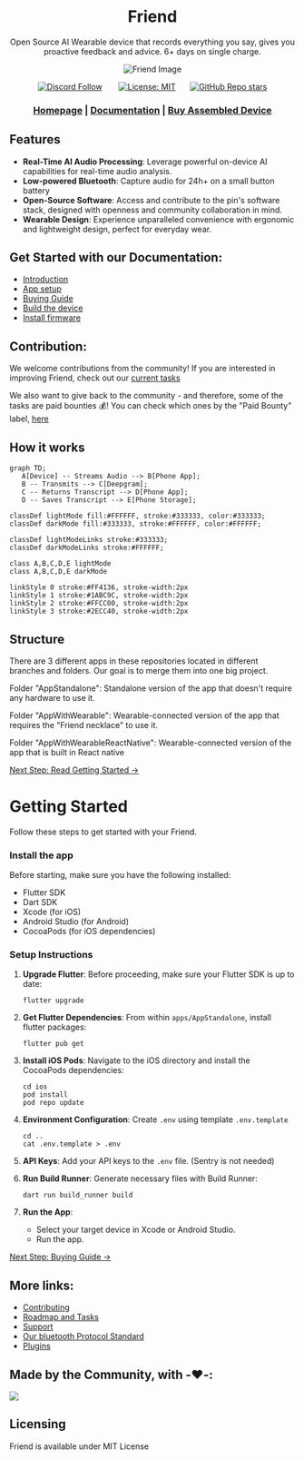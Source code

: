 <div align="center">

# **Friend**

Open Source AI Wearable device that records everything you say, gives you proactive feedback and advice. 6+ days on single charge.

![Friend Image](https://github.com/BasedHardware/Friend/assets/43514161/1d504d29-1988-4482-8254-665b0bf8a264)

[![Discord Follow](https://dcbadge.vercel.app/api/server/ZutWMTJnwA?style=flat)](https://discord.gg/ZutWMTJnwA) &ensp;&ensp;&ensp;
[![License: MIT](https://img.shields.io/badge/License-MIT-yellow.svg)](https://opensource.org/licenses/MIT)&ensp;&ensp;&ensp;
[![GitHub Repo stars](https://img.shields.io/github/stars/BasedHardware/Friend)](https://github.com/BasedHardware/Friend)

<h3>

[Homepage](https://basedhardware.com/) | [Documentation](https://basedhardware.github.io/Friend/) | [Buy Assembled Device](https://www.kickstarter.com/projects/kodjima333/friend-open-source-ai-wearable-recording-device?ref=7wc2iz)

</h3>

</div>

## Features

- **Real-Time AI Audio Processing**: Leverage powerful on-device AI capabilities for real-time audio analysis.
- **Low-powered Bluetooth**: Capture audio for 24h+ on a small button battery
- **Open-Source Software**: Access and contribute to the pin's software stack, designed with openness and community collaboration in mind.
- **Wearable Design**: Experience unparalleled convenience with ergonomic and lightweight design, perfect for everyday wear.

## Get Started with our Documentation:

- [Introduction](https://basedhardware.github.io/Friend/)
- [App setup](https://basedhardware.github.io/Friend/get_started/Setup/)
- [Buying Guide](https://basedhardware.github.io/Friend/assembly/Buying_Guide/)
- [Build the device](https://basedhardware.github.io/Friend/assembly/Build_the_device/)
- [Install firmware](https://basedhardware.github.io/Friend/assembly/Install_firmware/)

## Contribution:

We welcome contributions from the community! If you are interested in improving Friend, check out our [current tasks](https://github.com/BasedHardware/Friend/issues)

We also want to give back to the community - and therefore, some of the tasks are paid bounties 💰! You can check which ones by the "Paid Bounty" label, [here](https://github.com/BasedHardware/Friend/issues?q=is:open+is:issue+label:%22Paid+Bounty+%F0%9F%92%B0%22)


## How it works

```mermaid
graph TD;
   A[Device] -- Streams Audio --> B[Phone App];
   B -- Transmits --> C[Deepgram];
   C -- Returns Transcript --> D[Phone App];
   D -- Saves Transcript --> E[Phone Storage];

classDef lightMode fill:#FFFFFF, stroke:#333333, color:#333333;
classDef darkMode fill:#333333, stroke:#FFFFFF, color:#FFFFFF;

classDef lightModeLinks stroke:#333333;
classDef darkModeLinks stroke:#FFFFFF;

class A,B,C,D,E lightMode
class A,B,C,D,E darkMode

linkStyle 0 stroke:#FF4136, stroke-width:2px
linkStyle 1 stroke:#1ABC9C, stroke-width:2px
linkStyle 2 stroke:#FFCC00, stroke-width:2px
linkStyle 3 stroke:#2ECC40, stroke-width:2px
``` 

## Structure

There are 3 different apps in these repositories located in different branches and folders. Our goal is to merge them into one big project.

Folder "AppStandalone": Standalone version of the app that doesn't require any hardware to use it.

Folder "AppWithWearable": Wearable-connected version of the app that requires the "Friend necklace" to use it.

Folder "AppWithWearableReactNative": Wearable-connected version of the app that is built in React native

[Next Step: Read Getting Started →](https://basedhardware.github.io/Friend/get_started/Setup/)

# Getting Started

Follow these steps to get started with your Friend.

### Install the app

Before starting, make sure you have the following installed:

- Flutter SDK
- Dart SDK
- Xcode (for iOS)
- Android Studio (for Android)
- CocoaPods (for iOS dependencies)

### Setup Instructions

1. **Upgrade Flutter**:
   Before proceeding, make sure your Flutter SDK is up to date:
    ```
    flutter upgrade
    ```

2. **Get Flutter Dependencies**:
   From within `apps/AppStandalone`, install flutter packages:
    ```
    flutter pub get
    ```

3. **Install iOS Pods**:
   Navigate to the iOS directory and install the CocoaPods dependencies:
    ```
    cd ios
    pod install
    pod repo update
    ```

4. **Environment Configuration**:
   Create `.env` using template `.env.template`
    ```
    cd ..
    cat .env.template > .env
    ```

5. **API Keys**:
   Add your API keys to the `.env` file. (Sentry is not needed)

6. **Run Build Runner**:
   Generate necessary files with Build Runner:
    ```
    dart run build_runner build
    ```

7. **Run the App**:
    - Select your target device in Xcode or Android Studio.
    - Run the app.

[Next Step: Buying Guide →](https://basedhardware.github.io/Friend/assembly/Buying_Guide/)

## More links:

- [Contributing](https://basedhardware.github.io/Friend/info/Contribution/)
- [Roadmap and Tasks](https://github.com/BasedHardware/Friend/issues)
- [Support](https://basedhardware.github.io/Friend/info/Support/)
- [Our bluetooth Protocol Standard](https://docs.basedhardware.com/developer/Protocol/)
- [Plugins](https://docs.basedhardware.com/developer/Plugins/)

## Made by the Community, with -❤️-:

<a href="https://github.com/BasedHardware/Friend/graphs/contributors">
  <img src="https://contrib.rocks/image?repo=BasedHardware/Friend" />
</a>

## Licensing

Friend is available under MIT License
